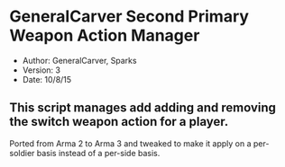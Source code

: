 # GeneralCarver Second Primary Weapon Action Manager

* Author: GeneralCarver, Sparks
* Version: 3
* Date: 10/8/15
 
## This script manages add adding and removing the switch weapon action for a player.

Ported from Arma 2 to Arma 3 and tweaked to make it apply on a per-soldier
basis instead of a per-side basis. 
